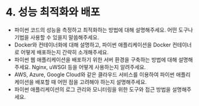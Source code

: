 # 4. 성능 최적화와 배포

- 파이썬 코드의 성능을 측정하고 최적화하는 방법에 대해 설명해주세요. 어떤 도구나 기법을 사용할 수 있을지 말씀해주세요.
- Docker와 컨테이너화에 대해 설명하고, 파이썬 애플리케이션을 Docker 컨테이너로 어떻게 배포하는지 간략히 소개해주세요.
- 파이썬 웹 애플리케이션을 배포하기 위한 서버 환경을 구축하는 방법에 대해 설명해주세요. Nginx, uWSGI 등을 어떻게 사용하는지 알려주세요.
- AWS, Azure, Google Cloud와 같은 클라우드 서비스를 이용하여 파이썬 애플리케이션을 배포할 때 어떤 점을 고려해야 하는지 설명해주세요.
- 파이썬 애플리케이션의 로그 관리와 모니터링을 위한 도구와 접근 방법을 설명해주세요.